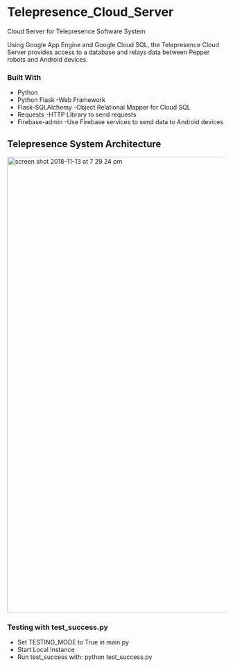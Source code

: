 # Telepresence_Cloud_Server
Cloud Server for Telepresence Software System

Using Google App Engine and Google Cloud SQL, the Telepresence Cloud Server provides access to a database and relays data between Pepper robots and Android devices.

### Built With
* Python
* Python Flask      -Web Framework
* Flask-SQLAlchemy  -Object Relational Mapper for Cloud SQL
* Requests          -HTTP Library to send requests
* Firebase-admin    -Use Firebase services to send data to Android devices

## Telepresence System Architecture
<img width="1052" alt="screen shot 2018-11-13 at 7 29 24 pm" src="https://user-images.githubusercontent.com/34588197/48458275-7fbe3b80-e77a-11e8-9f69-00dcce7f954d.png"/></br>

### Testing with test_success.py
* Set TESTING_MODE to True in main.py
* Start Local Instance
* Run test_success with: python test_success.py
